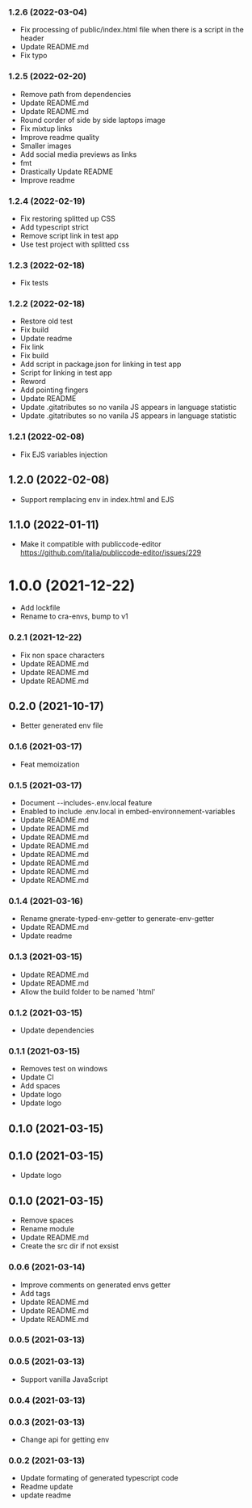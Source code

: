 ### **1.2.6** (2022-03-04)  
  
- Fix processing of public/index.html file when there is a script in the header  
- Update README.md  
- Fix typo    
  
### **1.2.5** (2022-02-20)  
  
- Remove path from dependencies  
- Update README.md  
- Update README.md  
- Round corder of side by side laptops image  
- Fix mixtup links  
- Improve readme quality  
- Smaller images  
- Add social media previews as links  
- fmt  
- Drastically Update README  
- Improve readme    
  
### **1.2.4** (2022-02-19)  
  
- Fix restoring splitted up CSS  
- Add typescript strict  
- Remove script link in test app  
- Use test project with splitted css    
  
### **1.2.3** (2022-02-18)  
  
- Fix tests    
  
### **1.2.2** (2022-02-18)  
  
- Restore old test  
- Fix build  
- Update readme  
- Fix link  
- Fix build  
- Add script in package.json for linking in test app  
- Script for linking in test app  
- Reword  
- Add pointing fingers  
- Update README  
- Update .gitatributes so no vanila JS appears in language statistic  
- Update .gitatributes so no vanila JS appears in language statistic    
  
### **1.2.1** (2022-02-08)  
  
- Fix EJS variables injection    
  
## **1.2.0** (2022-02-08)  
  
- Support remplacing env in index.html and EJS    
  
## **1.1.0** (2022-01-11)  
  
- Make it compatible with publiccode-editor https://github.com/italia/publiccode-editor/issues/229    
  
# **1.0.0** (2021-12-22)  
  
- Add lockfile  
- Rename to cra-envs, bump to v1    
  
### **0.2.1** (2021-12-22)  
  
- Fix non space characters  
- Update README.md  
- Update README.md  
- Update README.md    
  
## **0.2.0** (2021-10-17)  
  
- Better generated env file    
  
### **0.1.6** (2021-03-17)  
  
- Feat memoization    
  
### **0.1.5** (2021-03-17)  
  
- Document --includes-.env.local feature  
- Enabled to include .env.local in embed-environnement-variables  
- Update README.md  
- Update README.md  
- Update README.md  
- Update README.md  
- Update README.md  
- Update README.md  
- Update README.md  
- Update README.md    
  
### **0.1.4** (2021-03-16)  
  
- Rename gnerate-typed-env-getter to generate-env-getter  
- Update README.md  
- Update readme    
  
### **0.1.3** (2021-03-15)  
  
- Update README.md  
- Update README.md  
- Allow the build folder to be named 'html'    
  
### **0.1.2** (2021-03-15)  
  
- Update dependencies    
  
### **0.1.1** (2021-03-15)  
  
- Removes test on windows  
- Update CI  
- Add spaces  
- Update logo  
- Update logo    
  
## **0.1.0** (2021-03-15)  
  
  
  
## **0.1.0** (2021-03-15)  
  
- Update logo    
  
## **0.1.0** (2021-03-15)  
  
- Remove spaces  
- Rename module  
- Update README.md  
- Create the src dir if not exsist    
  
### **0.0.6** (2021-03-14)  
  
- Improve comments on generated envs getter  
- Add tags  
- Update README.md  
- Update README.md  
- Update README.md    
  
### **0.0.5** (2021-03-13)  
  
  
  
### **0.0.5** (2021-03-13)  
  
- Support vanilla JavaScript    
  
### **0.0.4** (2021-03-13)  
  
  
  
### **0.0.3** (2021-03-13)  
  
- Change api for getting env    
  
### **0.0.2** (2021-03-13)  
  
- Update formating of generated typescript code  
- Readme update  
- update readme    
  
